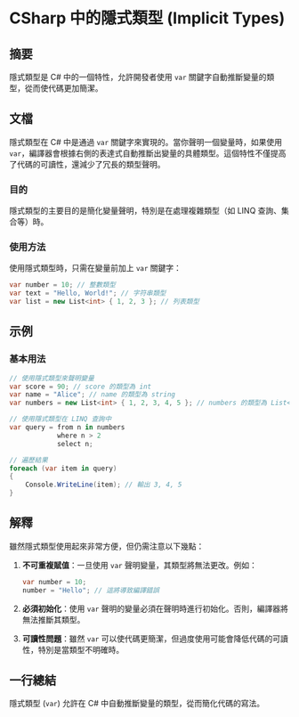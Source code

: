 <!--
Meta Description: # CSharp 中的隱式類型 (Implicit Types) ## 摘要 隱式類型是 C# 中的一個特性，允許開發者使用 `var` 關鍵字自動推斷變量的類型，從而使代碼更加簡潔。 ## 文檔 隱式類型在 C# 中是通過 `var` 關鍵字來實現的。當你聲明一個變量時，如果使用 `var`，編譯...
Meta Keywords: var, csharp, list, int, number
-->

# CSharp 中的隱式類型 (Implicit Types)

## 摘要
隱式類型是 C# 中的一個特性，允許開發者使用 `var` 關鍵字自動推斷變量的類型，從而使代碼更加簡潔。

## 文檔
隱式類型在 C# 中是通過 `var` 關鍵字來實現的。當你聲明一個變量時，如果使用 `var`，編譯器會根據右側的表達式自動推斷出變量的具體類型。這個特性不僅提高了代碼的可讀性，還減少了冗長的類型聲明。

### 目的
隱式類型的主要目的是簡化變量聲明，特別是在處理複雜類型（如 LINQ 查詢、集合等）時。

### 使用方法
使用隱式類型時，只需在變量前加上 `var` 關鍵字：

```csharp
var number = 10; // 整數類型
var text = "Hello, World!"; // 字符串類型
var list = new List<int> { 1, 2, 3 }; // 列表類型
```

## 示例
### 基本用法

```csharp
// 使用隱式類型來聲明變量
var score = 90; // score 的類型為 int
var name = "Alice"; // name 的類型為 string
var numbers = new List<int> { 1, 2, 3, 4, 5 }; // numbers 的類型為 List<int>

// 使用隱式類型在 LINQ 查詢中
var query = from n in numbers
            where n > 2
            select n;

// 遍歷結果
foreach (var item in query)
{
    Console.WriteLine(item); // 輸出 3, 4, 5
}
```

## 解釋
雖然隱式類型使用起來非常方便，但仍需注意以下幾點：

1. **不可重複賦值**：一旦使用 `var` 聲明變量，其類型將無法更改。例如：
   ```csharp
   var number = 10;
   number = "Hello"; // 這將導致編譯錯誤
   ```

2. **必須初始化**：使用 `var` 聲明的變量必須在聲明時進行初始化。否則，編譯器將無法推斷其類型。

3. **可讀性問題**：雖然 `var` 可以使代碼更簡潔，但過度使用可能會降低代碼的可讀性，特別是當類型不明確時。

## 一行總結
隱式類型 (`var`) 允許在 C# 中自動推斷變量的類型，從而簡化代碼的寫法。